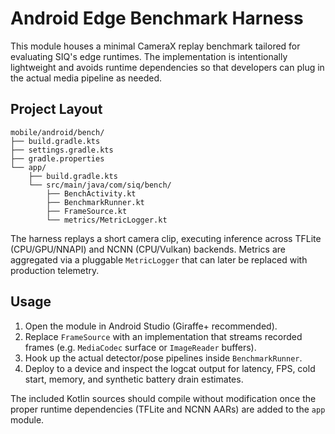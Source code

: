 # Android Edge Benchmark Harness

This module houses a minimal CameraX replay benchmark tailored for evaluating
SIQ's edge runtimes. The implementation is intentionally lightweight and avoids
runtime dependencies so that developers can plug in the actual media pipeline as
needed.

## Project Layout

```
mobile/android/bench/
├── build.gradle.kts
├── settings.gradle.kts
├── gradle.properties
└── app/
    ├── build.gradle.kts
    └── src/main/java/com/siq/bench/
        ├── BenchActivity.kt
        ├── BenchmarkRunner.kt
        ├── FrameSource.kt
        └── metrics/MetricLogger.kt
```

The harness replays a short camera clip, executing inference across TFLite
(CPU/GPU/NNAPI) and NCNN (CPU/Vulkan) backends. Metrics are aggregated via a
pluggable `MetricLogger` that can later be replaced with production telemetry.

## Usage

1. Open the module in Android Studio (Giraffe+ recommended).
2. Replace `FrameSource` with an implementation that streams recorded frames
   (e.g. `MediaCodec` surface or `ImageReader` buffers).
3. Hook up the actual detector/pose pipelines inside `BenchmarkRunner`.
4. Deploy to a device and inspect the logcat output for latency, FPS, cold start,
   memory, and synthetic battery drain estimates.

The included Kotlin sources should compile without modification once the proper
runtime dependencies (TFLite and NCNN AARs) are added to the `app` module.
